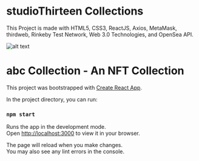# studioThirteen Collections

This Project is made with HTML5, CSS3, ReactJS, Axios, MetaMask, thirdweb, Rinkeby Test Network, Web 3.0 Technologies, and OpenSea API.


![alt text](https://raw.githubusercontent.com/ei9h7/react-nft-collection/NFT/public/AbstractNFT.gif)


# abc Collection - An NFT Collection

This project was bootstrapped with [Create React App](https://github.com/facebook/create-react-app).

In the project directory, you can run:

### `npm start`

Runs the app in the development mode.\
Open [http://localhost:3000](http://localhost:3000) to view it in your browser.

The page will reload when you make changes.\
You may also see any lint errors in the console.
